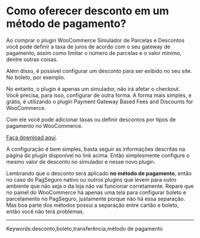 # Como oferecer desconto em um método de pagamento?

Ao comprar o plugin WooCommerce Simulador de Parcelas e Descontos você pode definir a taxa de juros de acordo com o seu gateway de pagamento, assim como limitar o número de parcelas e o valor mínimo, dentre outras coisas.

Além disso, é possível configurar um desconto para ser exibido no seu site. No boleto, por exemplo.

No entanto, o plugin é apenas um simulador, não irá afetar o checkout. Você precisa, para isso, configurar de outra forma. A forma mais simples, e grátis, é utilizando o plugin Payment Gateway Based Fees and Discounts for WooCommerce.

Com ele você pode adicionar taxas ou definir descontos por tipos de pagamento no WooCommerce.

[Faça download aqui](https://br.wordpress.org/plugins/checkout-fees-for-woocommerce/).

A configuração é bem simples, basta seguir as informações descritas na página do plugin disponível no link acima. Então simplesmente configure o mesmo valor de desconto no simulador e nesse novo plugin.

Lembrando que o desconto será aplicado **no método de pagamento**, então no caso do PagSeguro nativo ou outros plugins que levem para outro ambiente que não seja o da loja não vai funcionar corretamente. Repare que no painel do WooCommerce há apenas uma tela para configurar boleto e parcelamento no PagSeguro, justamente porque não há essa separação. Mas boa parte dos métodos possui a separação entre cartão e boleto, então você não terá problemas.

___

Keywords:desconto,boleto,transferência,método de pagamento